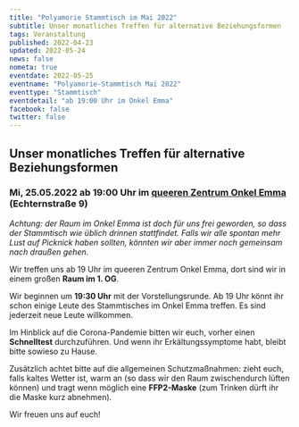 ```yaml
---
title: "Polyamorie Stammtisch im Mai 2022"
subtitle: Unser monatliches Treffen für alternative Beziehungsformen
tags: Veranstaltung
published: 2022-04-23
updated: 2022-05-24
news: false
nometa: true
eventdate: 2022-05-25
eventname: "Polyamorie-Stammtisch Mai 2022"
eventtype: "Stammtisch"
eventdetail: "ab 19:00 Uhr im Onkel Emma"
facebook: false
twitter: false
---
```


## Unser monatliches Treffen für alternative Beziehungsformen

### Mi, 25.05.2022 ab 19:00 Uhr im [queeren Zentrum Onkel Emma](https://onkel-emma.org/) (Echternstraße 9)

*Achtung: der Raum im Onkel Emma ist doch für uns frei geworden, so dass der Stammtisch wie üblich drinnen stattfindet. Falls wir alle spontan mehr Lust auf Picknick haben sollten, könnten wir aber immer noch gemeinsam nach draußen gehen.*

Wir treffen uns ab 19 Uhr im queeren Zentrum Onkel Emma, dort sind wir in einem großen **Raum im 1. OG**.

Wir beginnen um **19:30 Uhr** mit der Vorstellungsrunde. Ab 19 Uhr könnt ihr schon einige Leute des Stammtisches im Onkel Emma treffen. Es sind jederzeit neue Leute willkommen.

Im Hinblick auf die Corona-Pandemie bitten wir euch, vorher einen **Schnelltest** durchzuführen. Und wenn ihr Erkältungssymptome habt, bleibt bitte sowieso zu Hause.

Zusätzlich achtet bitte auf die allgemeinen Schutzmaßnahmen: zieht euch, falls kaltes Wetter ist, warm an (so dass wir den Raum zwischendurch lüften können) und tragt wenn möglich eine **FFP2-Maske** (zum Trinken dürft ihr die Maske kurz abnehmen).

Wir freuen uns auf euch!
